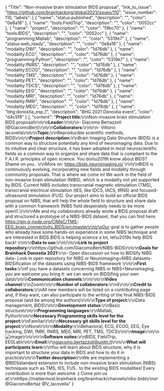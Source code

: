 {
  "Title": "Non-invasive brain stimulation BIDS proposal",
  "link_to_issue": "https://github.com/brainhackorg/global2021/issues/110",
  "issue_number": 110,
  "labels": [
    {
      "name": "status:published",
      "description": "",
      "color": "0e8a16"
    },
    {
      "name": "tools:FieldTrip",
      "description": "",
      "color": "0052cc"
    },
    {
      "name": "project",
      "description": "",
      "color": "f9bc70"
    },
    {
      "name": "tools:BIDS",
      "description": "",
      "color": "0052cc"
    },
    {
      "name": "programming:Matlab",
      "description": "",
      "color": "5319e7"
    },
    {
      "name": "status:web_ready",
      "description": "",
      "color": "0e8a16"
    },
    {
      "name": "modality:DWI",
      "description": "",
      "color": "1d76db"
    },
    {
      "name": "modality:ECG",
      "description": "",
      "color": "1d76db"
    },
    {
      "name": "programming:Python",
      "description": "",
      "color": "5319e7"
    },
    {
      "name": "modality:fNIRS",
      "description": "",
      "color": "1d76db"
    },
    {
      "name": "modality:ECOG",
      "description": "",
      "color": "1d76db"
    },
    {
      "name": "modality:TMS",
      "description": "",
      "color": "1d76db"
    },
    {
      "name": "modality:PET",
      "description": "",
      "color": "1d76db"
    },
    {
      "name": "modality:TDCS",
      "description": "",
      "color": "1d76db"
    },
    {
      "name": "modality:EEG",
      "description": "",
      "color": "1d76db"
    },
    {
      "name": "modality:MRI",
      "description": "",
      "color": "1d76db"
    },
    {
      "name": "modality:fMRI",
      "description": "",
      "color": "1d76db"
    },
    {
      "name": "modality:MEG",
      "description": "",
      "color": "1d76db"
    },
    {
      "name": "bhg:donostia_esp_1",
      "description": "BHG 2021 Donostia event",
      "color": "d4c5f9"
    }
  ],
  "content": "**Project title:**\r\nNon-invasive brain stimulation BIDS proposal\r\n\r\n**Leader:**\r\n\r\n- Giacomo Bertazzoli (@GiacomoBert)\r\n\r\n**Collaborators:**\r\n\r\n- Vittorio Iacovella\r\n\r\n**Topic:**\r\nReproducible scientific methods, BIDS\r\n\r\n**Project description:**\r\nBrain Imaging Data Structure (BIDS) is a common way to structure potentially any kind of neuroimaging data. Due to its intuitive and clear structure, it has been adopted in most neuroscientific fields as a common way to organize and share data that is compliant to the F.A.I.R. principles of open science. You don\u2019t know about BIDS? Shame on you..  \r\nMore on: https://bids.neuroimaging.io/ \r\n\r\nBIDS is continuously evolving, incorporating new fields and modality through community proposals. That is where we come in! We work in the field of non-invasive brain stimulation (NIBS), which is a modality not yet supported by BIDS. Current NIBS includes transcranial magnetic stimulation (TMS), transcranial electrical stimulation (tES, like tDCS, tACS, tRNS) and focused-ultrasound stimulation (FUS). Our project aims to build an official BIDS proposal on NIBS, that will help the whole field to structure and share data with a common framework (NIBS field desperately needs to be more open!).\r\n\r\nMe and my collaborators already wrote a BIDS proposal draft and structured a prototype of a NIBS-BIDS dataset, that you can find here: https://gin.g-node.org/CIMeC/TMS-EEG_brain_connectivity_BIDS/src/master\r\n\r\nOur goal is to gather people who already have some hands-on experience in some NIBS technique and are interested in BIDS.BIDS is helping science a lot, let\u2019s help BIDS back! \r\n\r\n**Data to use:**\r\n\r\n\r\n**Link to project repository:**\r\nhttps://github.com/GiacomoBert/NIBS-BIDS\r\n\r\n**Goals for Brainhack Donostia 2021:**\r\n- Open discussion on how to BIDSify NIBS data- Look in open repository for NIBS or Neuroimaging+NIBS datasets- BIDSification of the datasets using NIBS-BIDS framework \r\n\r\n**First tasks:**\r\nIf you have a datasets concerning NIBS or NIBS+Neuroimaging, you are welcome you bring it: we can work on BIDSifing your own data\r\n\r\n**Communication channels:**\r\n\r\n\r\n**Video channel:**\r\nZoom\r\n\r\n**Number of collaborators:**\r\n4\r\n\r\n**Credit to collaborators:**\r\nAll new members will be listed on a contributing page and, if they want, can also participate to the writing of the final NIBS-BIDS proposal (and be among the authors)\r\n\r\n**Type of project:**\r\nData management, BIDS\r\n\r\n**Development status:**\r\nBasic structure\r\n\r\n**Programming languages:**\r\nMatlab, Python\r\n\r\n**Necessary Programming skills level for the project:**\r\nFamiliar\r\n\r\n**Necessary git skills level for the project:**\r\nNone\r\n\r\n**Modality:**\r\nBehavioral, ECG, ECOG, EEG, Eye tracking, DWI, fMRI, fNIRS, MEG, MRI, PET, TMS, TDCS\r\n\r\n**Image**\r\n\r\n![image](https://user-images.githubusercontent.com/15833967/142841106-aa0b413e-4d11-44eb-8613-110b04a9e685.png)\r\n\r\n\r\n**Software suites:**\r\nBIDS, FieldTrip, EEGLab\r\n\r\n**Email:**\r\ngiacomo.bertazzoli@unitn.it\r\n\r\n**What will participants learn:**\r\nYou will learn about BIDS structure, why it is important to structure your data in BIDS and how to do it in practice\r\n\r\n**Twitter description**\r\nWe are implementing a @BIDSstandard extension to include non-invasive brain stimulation (NIBS) techniques such as TMS, tES, FUS.. to the existing BIDS modalities! Every contribution is more than welcome :) Come join us at:\r\nhttps://mattermost.brainhack.org/brainhack/channels/nibs-bids\r\nor @GiacomoBertaz @V_Iacovella"
}